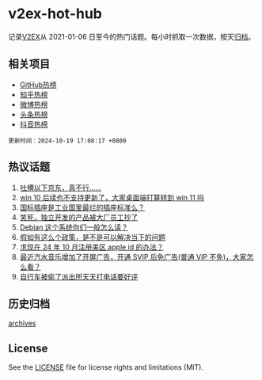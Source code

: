 # v2ex-hot-hub

 记录[V2EX](https://www.v2ex.com/)从 2021-01-06 日至今的热门话题。每小时抓取一次数据，按天[归档](archives)。
 
 ## 相关项目

- [GitHub热榜](https://github.com/snaildev/github-hot-hub)
- [知乎热榜](https://github.com/snaildev/zhihu-hot-hub)
- [微博热榜](https://github.com/snaildev/weibo-hot-hub)
- [头条热榜](https://github.com/snaildev/toutiao-hot-hub)
- [抖音热榜](https://github.com/snaildev/douyin-hot-hub)


 `更新时间：2024-10-19 17:08:17 +0800`

## 热议话题

1. [吐槽以下京东，真不行……](https://www.v2ex.com/t/1081655)
1. [win 10 后续也不支持更新了，大家桌面端打算转到 win 11 吗](https://www.v2ex.com/t/1081691)
1. [国标插座是工业国里最烂的插座标准么？](https://www.v2ex.com/t/1081654)
1. [笑死，独立开发的产品被大厂员工抄了](https://www.v2ex.com/t/1081697)
1. [Debian 这个系统你们一般怎么读？](https://www.v2ex.com/t/1081704)
1. [假如有这么个政策，是不是可以解决当下的问题](https://www.v2ex.com/t/1081607)
1. [求现在 24 年 10 月注册美区 apple id 的办法？](https://www.v2ex.com/t/1081649)
1. [最近汽水音乐增加了开屏广告，开通 SVIP 后免广告(普通 VIP 不免)，大家怎么看？](https://www.v2ex.com/t/1081620)
1. [自行车被偷了派出所天天打电话要好评](https://www.v2ex.com/t/1081591)

## 历史归档

[archives](archives)

## License

See the [LICENSE](LICENSE) file for license rights and limitations (MIT).
